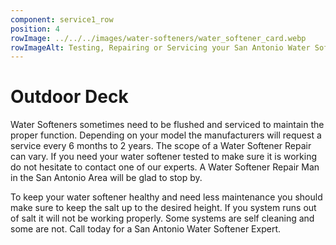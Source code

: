```yaml
---
component: service1_row
position: 4
rowImage: ../../../images/water-softeners/water_softener_card.webp
rowImageAlt: Testing, Repairing or Servicing your San Antonio Water Softener
---
```

#  Outdoor Deck

Water Softeners sometimes need to be flushed and serviced to maintain the proper function. Depending on your model the manufacturers will request a service every 6 months to 2 years. The scope of a Water Softener Repair can vary. If you need your water softener tested to make sure it is working do not hesitate to contact one of our experts. A Water Softener Repair Man in the San Antonio Area will be glad to stop by. 

To keep your water softener healthy and need less maintenance you should make sure to keep the salt up to the desired height. If you system runs out of salt it will not be working properly. Some systems are self cleaning and some are not. Call today for a San Antonio Water Softener Expert. 